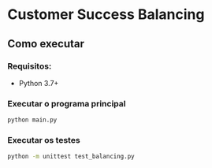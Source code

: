 # Customer Success Balancing

## Como executar

### Requisitos:
- Python 3.7+

### Executar o programa principal
```bash
python main.py
```

### Executar os testes
```bash
python -m unittest test_balancing.py
```
